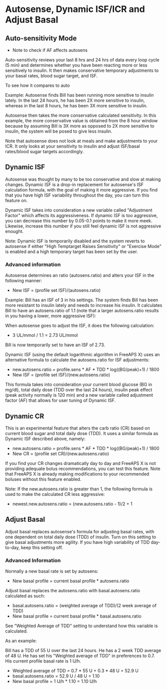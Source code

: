 # Autosense, Dynamic ISF/ICR and Adjust Basal
## Auto-sensitivity Mode
- Note to check if AF affects autosens

Auto-sensitivity reviews your last 8 hrs and 24 hrs of data every loop cycle (5 min) and determines whether you have been reacting more or less sensitively to insulin. It then makes conservative temporary adjustments to your basal rates, blood sugar target, and ISF.

To see how it compares to auto

Example:
Autosense finds Bill has been running more sensitive to insulin lately. In the last 24 hours, he has been 2X more sensitive to insulin, whereas in the last 8 hours, he has been 3X more sensitive to insulin.

Autosense then takes the more conservative calculated sensitivity. In this example, the more conservative value is obtained from the 8 hour window because by assuming Bill is 3X more as opposed to 2X more sensitive to insulin, the system will be posed to give less insulin.

Note that autosense does not look at meals and make adjustments to your ICR. It only looks at your sensitivity to insulin and adjust ISF/basal rates/blood sugar targets accordingly.

## Dynamic ISF
Autosense was thought by many to be too conservative and slow at making changes. Dynamic ISF is a drop-in replacement for autosense's ISF calculation formula, with the goal of making it more aggressive. If you find that you have high ISF variability throughout the day, you can turn this feature on.

Dynamic ISF takes into consideration a new variable called "Adjustment Factor" which affects its aggressiveness. If dynamic ISF is too aggressive, you can decrease this number by 0.05-0.1 points to make it more meek. Likewise, increase this number if you still feel dynamic ISF is not aggressive enought.

Note: Dynamic ISF is temporarily disabled and the system reverts to autosense if either "High Temptarget Raises Sensitivity" or "Exercise Mode" is enabled and a high temporary target has been set by the user.

### Advanced information
Autosense determines an ratio (autosens.ratio) and alters your ISF in the following manner:

- New ISF = (profile set ISF)/(autosens.ratio)

Example: Bill has an ISF of 3 in his settings. The system finds Bill has been more resistant to insulin lately and needs to increase his insulin. It calculates Bill to have an autosens.ratio of 1.1 (note that a larger autosens.ratio results in you having a lower, more aggressive ISF):

When autosense goes to adjust the ISF, it does the following calculation:

- 3 UL/mmol / 1.1 = 2.73 UL/mmol

Bill is now temporarily set to have an ISF of 2.73.

Dynamic ISF (using the default logarithmic algorithm in FreeAPS X) uses an alternative formula to calculate the autosens.ratio for ISF adjustments:

- new.autosens.ratio = profile.sens * AF * TDD * log((BG/peak)+1) / 1800
- New ISF = (profile set ISF)/(new.autosens.ratio)

This formula takes into consideration your current blood glucose (BG in mg/dl), total daily dose (TDD over the last 24 hours), insulin peak effect (peak activity normally is 120 min) and a new variable called adjustment factor (AF) that allows for user tuning of Dynamic ISF.

## Dynamic CR
This is an experimental feature that alters the carb ratio (CR) based on current blood sugar and total daily dose (TDD). It uses a similar formula as Dynamic ISF described above, namely:

- new.autosens.ratio = profile.sens * AF * TDD * log((BG/peak)+1) / 1800
- New CR = (profile set CR)/(new.autosens.ratio)

If you find your CR changes dramatically day to day and FreeAPS X is not providing adequate bolus recommendations, you can test this feature. Note that FreeAPS X is already making modifications to your recommended boluses without this feature enabled.

Note: 
If the new.autosens.ratio is greater than 1, the following formula is used to make the calculated CR less aggressive: 

- newest.new.autosens.ratio = (new.autosens.ratio - 1)/2 + 1 

## Adjust Basal
Adjust basal replaces autosense's formula for adjusting basal rates, with one dependent on total daily dose (TDD) of insulin. Turn on this setting to give basal adjustments more agility. If you have high variability of TDD day-to-day, keep this setting off.

### Advanced Information
Normally a new basal rate is set by autosens:

- New basal profile = current basal profile * autosens.ratio

Adjust basal replaces the autosens.ratio with basal.autosens.ratio calculated as such:

- basal.autosens.ratio = (weighted average of TDD)/(2 week average of TDD)
- New basal profile = current basal profile * basal.autosens.ratio

See "Weighted Average of TDD" setting to understand how this variable is calculated.

As an example:

Bill has a TDD of 55 U over the last 24 hours. He has a 2 week TDD average of 48 U. He has set his "Weighted average of TDD" in preferences to 0.7. His current profile basal rate is 1 U/h.

- Weighted average of TDD = 0.7 * 55 U + 0.3 * 48 U = 52.9 U
- basal.autosens.ratio = 52.9 U / 48 U = 1.10
- New basal profile = 1 U/h * 1.10 = 1.10 U/h


